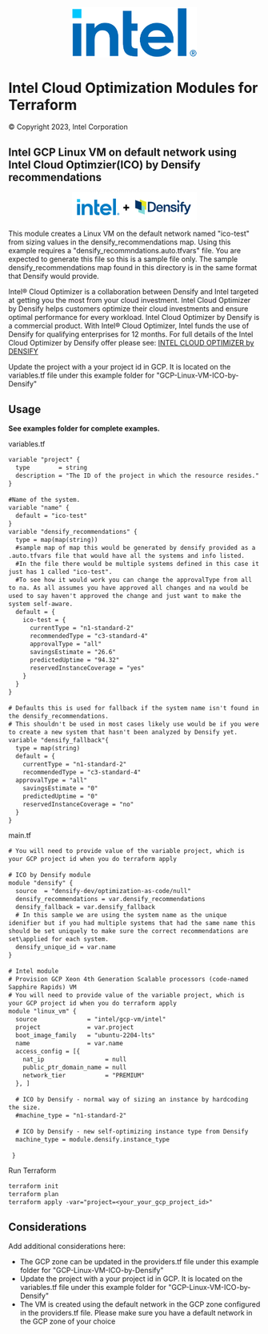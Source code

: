<p align="center">
  <img src="https://github.com/intel/terraform-intel-gcp-vm/blob/main/images/logo-classicblue-800px.png?raw=true" alt="Intel Logo" width="250"/>
</p>

# Intel Cloud Optimization Modules for Terraform

© Copyright 2023, Intel Corporation

## Intel GCP Linux VM on default network using Intel Cloud Optimzier(ICO) by Densify recommendations
 
<p align="center">
  <img src="https://github.com/intel/terraform-intel-gcp-vm/blob/main/images/azure-vm-ico.png?raw=true" alt="Intel + Densify Logo" width="250"/>
</p>


This module creates a Linux VM on the default network named "ico-test" from sizing values in the densify_recommendations map. 
Using this example requires a "densify_recommndations.auto.tfvars" file. You are expected to generate this file so this is a sample file only. 
The sample densify_recommendations map found in this directory is in the same format that Densify would provide. 

Intel® Cloud Optimizer is a collaboration between Densify and Intel targeted at getting you the most from your cloud investment. 
Intel Cloud Optimizer by Densify helps customers optimize their cloud investments and ensure optimal performance for every workload.
Intel Cloud Optimizer by Densify is a commercial product. With Intel® Cloud Optimizer, Intel funds the use of Densify for qualifying enterprises for 12 months. For full details of the Intel Cloud Optimizer by Densify offer please see: [INTEL CLOUD OPTIMIZER by DENSIFY](https://www.densify.com/product/intel/)

Update the project with a your project id in GCP. It is located on the variables.tf file under this example folder for "GCP-Linux-VM-ICO-by-Densify"

## Usage

**See examples folder for complete examples.**

variables.tf

```hcl
variable "project" {
  type        = string
  description = "The ID of the project in which the resource resides."
}

#Name of the system.
variable "name" {
  default = "ico-test"
}
variable "densify_recommendations" {
  type = map(map(string))
  #sample map of map this would be generated by densify provided as a .auto.tfvars file that would have all the systems and info listed. 
  #In the file there would be multiple systems defined in this case it just has 1 called "ico-test". 
  #To see how it would work you can change the approvalType from all to na. As all assumes you have approved all changes and na would be used to say haven't approved the change and just want to make the system self-aware. 
  default = { 
    ico-test = {
      currentType = "n1-standard-2"
      recommendedType = "c3-standard-4"
      approvalType = "all"
      savingsEstimate = "26.6"
      predictedUptime = "94.32"
      reservedInstanceCoverage = "yes"
    }
  }
}

# Defaults this is used for fallback if the system name isn't found in the densify_recommendations. 
# This shouldn't be used in most cases likely use would be if you were to create a new system that hasn't been analyzed by Densify yet.
variable "densify_fallback"{
  type = map(string)
  default = {
	currentType = "n1-standard-2"
	recommendedType = "c3-standard-4"
  approvalType = "all"
	savingsEstimate = "0"
	predictedUptime = "0"
	reservedInstanceCoverage = "no"
  }
}

```

main.tf
```hcl
# You will need to provide value of the variable project, which is your GCP project id when you do terraform apply

# ICO by Densify module
module "densify" {
  source  = "densify-dev/optimization-as-code/null"
  densify_recommendations = var.densify_recommendations
  densify_fallback = var.densify_fallback
  # In this sample we are using the system name as the unique idenifier but if you had multiple systems that had the same name this should be set uniquely to make sure the correct recommendations are set\applied for each system.
  densify_unique_id = var.name
}

# Intel module
# Provision GCP Xeon 4th Generation Scalable processors (code-named Sapphire Rapids) VM
# You will need to provide value of the variable project, which is your GCP project id when you do terraform apply
module "linux_vm" {
  source              = "intel/gcp-vm/intel"
  project             = var.project
  boot_image_family   = "ubuntu-2204-lts"
  name                = var.name
  access_config = [{
    nat_ip                 = null
    public_ptr_domain_name = null
    network_tier           = "PREMIUM"
  }, ]

  # ICO by Densify - normal way of sizing an instance by hardcoding the size.
  #machine_type = "n1-standard-2"

  # ICO by Densify - new self-optimizing instance type from Densify
  machine_type = module.densify.instance_type
  
 }
```



Run Terraform

```hcl
terraform init  
terraform plan
terraform apply -var="project=<your_your_gcp_project_id>" 
```

## Considerations
Add additional considerations here:
- The GCP zone can be updated in the providers.tf file under this example folder for "GCP-Linux-VM-ICO-by-Densify"
- Update the project with a your project id in GCP. It is located on the variables.tf file under this example folder for "GCP-Linux-VM-ICO-by-Densify"
- The VM is created using the default network in the GCP zone configured in the providers.tf file. Please make sure you have a default network in the GCP zone of your choice
